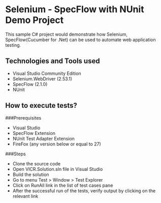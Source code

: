 # Selenium - SpecFlow with NUnit Demo Project

This sample C# project would demonstrate how Selenium, SpecFlow(Cucumber for .Net) can be used to automate web application testing. 

## Technologies and Tools used
- Visual Studio Community Edition
- Selenium.WebDriver (2.53.1)
- SpecFlow (2.1.0)
- NUnit

## How to execute tests?
###Prerequisites
- Visual Studio
- SpecFlow Extension
- NUnit Test Adapter Extension
- FireFox (any version below or equal to 27)

###Steps
- Clone the source code
- Open VICR.Solution.sln file in Visual Studio
- Build the solution
- Go to menu Test > Window > Test Explorer
- Click on RunAll link in the list of test cases pane
- After the successful run of the tests, verify output by clicking on the relevant link
